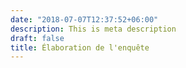 ```yaml
---
date: "2018-07-07T12:37:52+06:00"
description: This is meta description
draft: false
title: Élaboration de l'enquête
---
```

